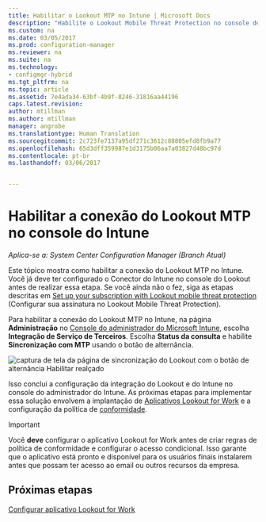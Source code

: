 ```yaml
---
title: Habilitar o Lookout MTP no Intune | Microsoft Docs
description: "Habilite o Lookout Mobile Threat Protection no console de administração do Intune."
ms.custom: na
ms.date: 03/05/2017
ms.prod: configuration-manager
ms.reviewer: na
ms.suite: na
ms.technology:
- configmgr-hybrid
ms.tgt_pltfrm: na
ms.topic: article
ms.assetid: 7e4ada34-63bf-4b9f-8246-31816aa44196
caps.latest.revision: 
author: mtillman
ms.author: mtillman
manager: angrobe
ms.translationtype: Human Translation
ms.sourcegitcommit: 2c723fe7137a95df271c3612c88805efd8fb9a77
ms.openlocfilehash: 65d3dff359987e1d3175b06aa7a03827d48bc97d
ms.contentlocale: pt-br
ms.lasthandoff: 03/06/2017


---
```

# <a name="enable-lookout-mtp-connection-in-the-intune-admin-console"></a>Habilitar a conexão do Lookout MTP no console do Intune

*Aplica-se a: System Center Configuration Manager (Branch Atual)*

Este tópico mostra como habilitar a conexão do Lookout MTP no Intune. Você já deve ter configurado o Conector do Intune no console do Lookout antes de realizar essa etapa.  Se você ainda não o fez, siga as etapas descritas em [Set up your subscription with Lookout mobile threat protection](set-up-your-subscription-with-lookout.md) (Configurar sua assinatura no Lookout Mobile Threat Protection).

Para habilitar a conexão do Lookout MTP no Intune, na página **Administração** no [Console do administrador do Microsoft Intune](https://manage.microsoft.com), escolha **Integração de Serviço de Terceiros**. Escolha **Status da consulta** e habilite **Sincronização com MTP** usando o botão de alternância.

![captura de tela da página de sincronização do Lookout com o botão de alternância Habilitar realçado](media/lookout-intune-synchronization.png)

Isso conclui a configuração da integração do Lookout e do Intune no console do administrador do Intune.  As próximas etapas para implementar essa solução envolvem a implantação de [Aplicativos Lookout for Work](configure-and-deploy-lookout-for-work-apps.md) e a configuração da política de [conformidade](enable-device-threat-protection-rule-compliance-policy.md).

>[!IMPORTANT]
> Você **deve** configurar o aplicativo Lookout for Work antes de criar regras de política de conformidade e configurar o acesso condicional. Isso garante que o aplicativo está pronto e disponível para os usuários finais instalarem antes que possam ter acesso ao email ou outros recursos da empresa.

## <a name="next-steps"></a>Próximas etapas
[Configurar aplicativo Lookout for Work ](configure-and-deploy-lookout-for-work-apps.md)

